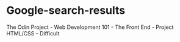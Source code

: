 # Google-search-results
The Odin Project - Web Development 101 - The Front End - Project HTML/CSS - Difficult
